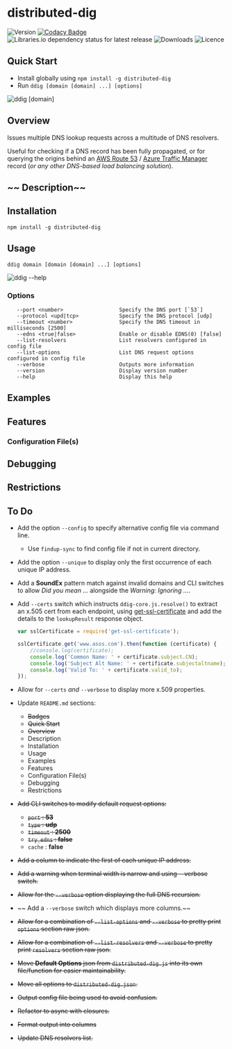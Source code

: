 # distributed-dig

![Version](https://img.shields.io/npm/v/distributed-dig.svg?style=plastic)
[![Codacy Badge](https://api.codacy.com/project/badge/Grade/47a2084dfb3146a58e7711d6444324a7)](https://www.codacy.com?utm_source=bitbucket.org&amp;utm_medium=referral&amp;utm_content=MarkSMurphy/distributed-dig&amp;utm_campaign=Badge_Grade)
![Libraries.io dependency status for latest release](https://img.shields.io/librariesio/release/npm/distributed-dig.svg?style=plastic)
![Downloads](https://img.shields.io/npm/dm/distributed-dig.svg?style=plastic)
![Licence](https://img.shields.io/npm/l/distributed-dig.svg?style=plastic)

## Quick Start

* Install globally using `npm install -g distributed-dig`
* Run `ddig [domain [domain] ...] [options]`

![`ddig [domain]`](https://marksmurphy.github.io/img/ddig.single.domain.gif)

## Overview

Issues multiple DNS lookup requests across a multitude of DNS resolvers.

Useful for checking if a DNS record has been fully propagated, or for querying the origins behind an [AWS Route 53](https://docs.aws.amazon.com/Route53/latest/DeveloperGuide/dns-failover-types.html) / [Azure Traffic Manager](https://azure.microsoft.com/en-gb/services/traffic-manager/) record (*or any other DNS-based load balancing solution*).

## ~~ Description~~

## Installation

```text
npm install -g distributed-dig
```

## Usage

```text
ddig domain [domain [domain] ...] [options]
```

![`ddig --help`](https://marksmurphy.github.io/img/ddig.help.gif)

### Options

```text
   --port <number>                  Specify the DNS port [`53`]
   --protocol <upd|tcp>             Specify the DNS protocol [udp]
   --timeout <number>               Specify the DNS timeout in milliseconds [2500]
   --edns <true|false>              Enable or disable EDNS(0) [false]
   --list-resolvers                 List resolvers configured in config file
   --list-options                   List DNS request options configured in config file
   --verbose                        Outputs more information
   --version                        Display version number
   --help                           Display this help
```

## Examples

## Features

### Configuration File(s)

## Debugging

## Restrictions

## To Do

* Add the option `--config` to specify alternative config file via command line.
  * Use `findup-sync` to find config file if not in current directory.
* Add the option `--unique` to display only the first occurrence of each unique IP address.
* Add a **SoundEx** pattern match against invalid domains and CLI switches to allow *Did you mean ...* alongside the *Warning: Ignoring ...*.
* Add `--certs` switch which instructs `ddig-core.js.resolve()` to extract an x.505 cert from each endpoint, using [get-ssl-certificate](https://www.npmjs.com/package/get-ssl-certificate) and add the details to the `lookupResult` response object.

    ```javascript
    var sslCertificate = require('get-ssl-certificate');

    sslCertificate.get('www.asos.com').then(function (certificate) {
        //console.log(certificate);
        console.log('Common Name: ' + certificate.subject.CN);
        console.log('Subject Alt Name: ' + certificate.subjectaltname);
        console.log('Valid To: ' + certificate.valid_to);
    });
    ```

* Allow for `--certs` *and* `--verbose` to display more x.509 properties.
* Update `README.md` sections:
  * ~~Badges~~
  * ~~Quick Start~~
  * ~~Overview~~
  * Description
  * Installation
  * Usage
  * Examples
  * Features
  * Configuration File(s)
  * Debugging
  * Restrictions
* ~~Add CLI switches to modify default request options:~~
  * ~~`port` : **53**~~
  * ~~`type` : **udp**~~
  * ~~`timeout` : **2500**~~
  * ~~`try_edns` : **false**~~
  * `cache` : **false**
* ~~Add a column to indicate the first of each unique IP address.~~
* ~~Add a warning when terminal width is narrow and using --verbose switch.~~
* ~~Allow for the `--verbose` option displaying the full DNS recursion.~~
* ~~ Add a `--verbose` switch which displays more columns.~~
* ~~Allow for a combination of `--list-options` and `--verbose` to pretty print `options` section raw json.~~
* ~~Allow for a combination of `--list-resolvers` and `--verbose` to pretty print `resolvers` section raw json.~~
* ~~Move **Default Options** json from `distributed-dig.js` into its own file/function for easier maintainability.~~
* ~~Move all options to `distributed-dig.json`.~~
* ~~Output config file being used to avoid confusion.~~
* ~~Refactor to async with closures.~~
* ~~Format output into columns~~
* ~~Update DNS resolvers list.~~
